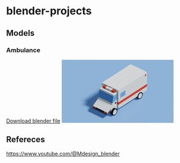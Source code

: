 # blender-projects


## Models

### Ambulance

[Download blender file](models/ambulance.blend)
<img src="models/ambulance.png" width="300px">



## Refereces
https://www.youtube.com/@Mdesign_blender
